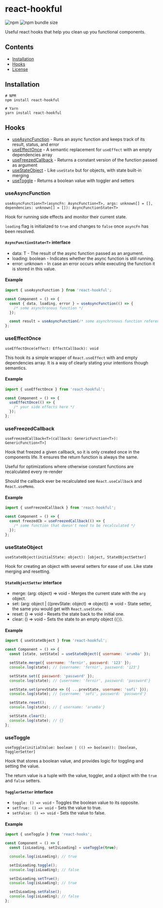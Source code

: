 # react-hookful

![npm](https://img.shields.io/npm/v/react-hookful?style=plastic)
![npm bundle size](https://img.shields.io/bundlephobia/min/react-hookful?style=plastic)

Useful react hooks that help you clean up you functional components.

## Contents

- [Installation](#Installation)
- [Hooks](#Hooks)
- [License](#License)

## Installation

```shell
# NPM
npm install react-hookful

# Yarn
yarn install react-hookful
```

## Hooks

- [useAsyncFunction](#useAsyncFunction) - Runs an async function and keeps track of its result, status, and error
- [useEffectOnce](#useEffectOnce) - A semantic replacement for `useEffect` with an empty dependencies array
- [useFreezedCallback](#useFreezedCallback) - Returns a constant version of the function passed as argument
- [useStateObject](#useStateObject) - Like `useState` but for objects, with state built-in merging
- [useToggle](#useToggle) - Returns a boolean value with toggler and setters

### useAsyncFunction

```tsx
useAsyncFunction<T>(asyncFn: AsyncFunction<T>, args: unknown[] = [], dependencies: unknown[] = []): AsyncFunctionState<T>
```

Hook for running side effects and monitor their current state.

`loading` flag is initialized to `true` and changes to `false` once `asyncFn` has been resolved.

#### `AsyncFunctionState<T>` interface

- data: T - The result of the async function passed as an argument.
- loading: boolean - Indicates whether the async function is still running.
- error: unknown - In case an error occurs while executing the function it is stored in this value.

#### Example

```jsx
import { useAsyncFunction } from 'react-hookful';

const Component = () => {
  const { data, loading, error } = useAsyncFunction(() => {
    /* some asynchronous function */
  });

  const result = useAsyncFunction(/* some asynchronous function reference */);
};
```

### useEffectOnce

```tsx
useEffectOnce(effect: EffectCallback): void
```

This hook its a simple wrapper of `React.useEffect` with and empty dependencies array.
It is a way of clearly stating your intentions though semantics.

#### Example

```jsx
import { useEffectOnce } from 'react-hookful';

const Component = () => {
  useEffectOnce(() => {
    /* your side effects here */
  });
};
```

### useFreezedCallback

```tsx
useFreezedCallback<T>(callback: GenericFunction<T>): GenericFunction<T>]
```

Hook that freezed a given callback, so it is only created once in the components life.
It ensures the return function is always the same.

Useful for optimizations where otherwise constant functions are recalculated every re-render

Should the callback ever be recalculated see `React.useCallback` and `React.useMemo`.

#### Example

```jsx
import { useFreezedCallback } from 'react-hookful';

const Component = () => {
  const freezedCb = useFreezedCallback(() => {
    /* some function that doesn't need to be recalculated */
  });
};
```

### useStateObject

```tsx
useStateObject(initialState: object): [object, StateObjectSetter]
```

Hook for creating an object with several setters for ease of use. Like state merging and resetting.

#### `StateObjectSetter` interface

- merge: (arg: object) => void - Merges the current state with the `arg` object.
- set: (arg: object | ((prevState: object) => object)) => void - State setter, the same you would get with `React.useState`.
- reset: () => void - Resets the state back to the initial one.
- clear: () => void - Sets the state to an empty object (`{}`).

#### Example

```jsx
import { useStateObject } from 'react-hookful';

const Component = () => {
  const [state, setState] = useStateObject({ username: 'arumba' });

  setState.merge({ username: 'fernir', password: '123' });
  console.log(state); // {username: 'fernir', password: '123'}

  setState.set({ password: 'password' });
  console.log(state); // {username: 'fernir', password: 'password'}

  setState.set(prevState => ({ ...prevState, username: 'sofi' }));
  console.log(state); // {username: 'sofi', password: 'password'}

  setState.reset();
  console.log(state); // { username: 'arumba'}

  setState.clear();
  console.log(state); // {}
};
```

### useToggle

```tsx
useToggle(initialValue: boolean | (() => boolean)): [boolean, TogglerSetter]
```

Hook that stores a boolean value, and provides logic for toggling and setting the value.

The return value is a tuple with the value, toggler, and a object with the `true` and `false` setters.

#### `TogglerSetter` interface

- `toggle: () => void` - Toggles the boolean value to its opposite.
- `setTrue: () => void` - Sets the value to true.
- `setFalse: () => void` - Sets the value to false.

#### Example

```jsx
import { useToggle } from 'react-hooks';

const Component = () => {
  const [isLoading, setIsLoading] = useToggle(true);

  console.log(isLoading); // true

  setIsLoading.toggle();
  console.log(isLoading); // false

  setIsLoading.setTrue();
  console.log(isLoading); // true

  setIsLoading.setFalse();
  console.log(isLoading); // false
};
```
